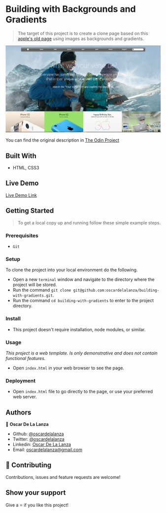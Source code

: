 # Building with Backgrounds and Gradients

> The target of this project is to create a clone page based on this [apple's old page](https://web.archive.org/web/20140301004610/http://www.apple.com/)
> using images as backgrounds and gradients.

![screenshot](./screenshot.PNG)

You can find the original description in [The Odin Project](https://www.theodinproject.com/courses/html5-and-css3/lessons/building-with-backgrounds-and-gradients)

## Built With

- HTML, CSS3

## Live Demo

[Live Demo Link](https://rawcdn.githack.com/oscardelalanza/building-with-gradients/3b4578da26bfd1e4a5cbead26166972b94a75505/index.html)

## Getting Started

> To get a local copy up and running follow these simple example steps.

### Prerequisites

- `Git`

### Setup

To clone the project into your local environment do the following.

- Open a new `terminal` window and navigate to the directory where the project will be stored.
- Run the command `git clone git@github.com:oscardelalanza/building-with-gradients.git`.
- Run the command `cd building-with-gradients` to enter to the project directory.

### Install

- This project doesn't require installation, node modules, or similar.

### Usage

*This project is a web template. Is only demonstrative and does not contain functional features.*

- Open `index.html` in your web browser to see the page.

### Deployment

- Open `index.html` file to go directly to the page, or use your preferred web server.

## Authors

👤 **Oscar De La Lanza**

- Github: [@oscardelalanza](https://github.com/oscardelalanza)
- Twitter: [@oscardelalanza](https://twitter.com/oscardelalanza)
- Linkedin: [Oscar De La Lanza](https://linkedin.com/in/oscardelalanza)
- Email: oscardelalanza@gmail.com

## 🤝 Contributing

Contributions, issues and feature requests are welcome!

## Show your support

Give a ⭐️ if you like this project!
